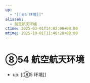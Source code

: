 ```yaml
---
up:
  - "[[⑧5 环境]]"
aliases:
  - 航空航天环境
ctime: 2025-03-01T14:02:06+08:00
mtime: 2025-10-01T11:40:28+08:00
---
```


# ⑧54 航空航天环境

- up: [[⑧5 环境]]
